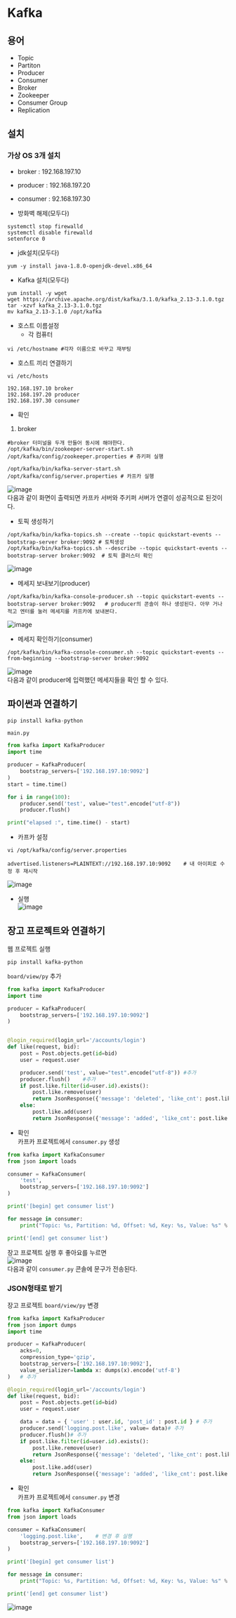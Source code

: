 # Kafka

## 용어
- Topic
- Partiton
- Producer
- Consumer
- Broker
- Zookeeper
- Consumer Group
- Replication

## 설치
### 가상 OS 3개 설치
- broker : 192.168.197.10
- producer : 192.168.197.20
- consumer : 92.168.197.30

- 방화벽 해제(모두다)
```shell
systemctl stop firewalld
systemctl disable firewalld
setenforce 0
```

- jdk설치(모두다)
```shell
yum -y install java-1.8.0-openjdk-devel.x86_64
```

- Kafka 설치(모두다)
```shell
yum install -y wget 
wget https://archive.apache.org/dist/kafka/3.1.0/kafka_2.13-3.1.0.tgz
tar -xzvf kafka_2.13-3.1.0.tgz
mv kafka_2.13-3.1.0 /opt/kafka
```
- 호스트 이름설정
    - 각 컴퓨터
```shell
vi /etc/hostname #각자 이름으로 바꾸고 재부팅
```

- 호스트 끼리 연결하기
```shell
vi /etc/hosts
```
```shell
192.168.197.10 broker
192.168.197.20 producer
192.168.197.30 consumer
```
- 확인
1. broker
```shell
#broker 터미널을 두개 만들어 동시에 해야한다.
/opt/kafka/bin/zookeeper-server-start.sh /opt/kafka/config/zookeeper.properties # 쥬키퍼 실행

/opt/kafka/bin/kafka-server-start.sh /opt/kafka/config/server.properties # 카프카 실행
```
![image](./image/Pub_Sub패턴(kafka)/1.png)<br/>
다음과 같이 화면이 출력되면 카프카 서버와 주키퍼 서버가 연결이 성공적으로 된것이다.<br/>

- 토픽 생성하기
```shell
/opt/kafka/bin/kafka-topics.sh --create --topic quickstart-events --bootstrap-server broker:9092 # 토픽생성
/opt/kafka/bin/kafka-topics.sh --describe --topic quickstart-events --bootstrap-server broker:9092  # 토픽 클러스터 확인
```
![image](./image/Pub_Sub패턴(kafka)/2.png)<br/>


- 메세지 보내보기(producer)
```shell
/opt/kafka/bin/kafka-console-producer.sh --topic quickstart-events --bootstrap-server broker:9092   # producer의 콘솔이 하나 생성된다. 아무 거나 적고 엔터를 눌러 메세지를 카프카에 보내본다.
```
![image](./image/Pub_Sub패턴(kafka)/3.png)<br/>

- 메세지 확인하기(consumer)
```shell
/opt/kafka/bin/kafka-console-consumer.sh --topic quickstart-events --from-beginning --bootstrap-server broker:9092
```
![image](./image/Pub_Sub패턴(kafka)/4.png)<br/>
다음과 같이 producer에 입력했던 메세지들을 확인 할 수 있다.<br/>

## 파이썬과 연결하기
```python
pip install kafka-python
```

`main.py`
```python
from kafka import KafkaProducer
import time

producer = KafkaProducer(
    bootstrap_servers=['192.168.197.10:9092']
)
start = time.time()

for i in range(100):
    producer.send('test', value="test".encode("utf-8"))
    producer.flush()

print("elapsed :", time.time() - start)
```

- 카프카 설정
```shell
vi /opt/kafka/config/server.properties
```
```shell
advertised.listeners=PLAINTEXT://192.168.197.10:9092    # 내 아이피로 수정 후 재시작
```
![image](./image/Pub_Sub패턴(kafka)/5.png)<br/>

- 실행<br/>
![image](./image/Pub_Sub패턴(kafka)/6.png)<br/>

## 장고 프로젝트와 연결하기
웹 프로젝트 실행<br/>
```shell
pip install kafka-python
```
`board/view/py` 추가
```python
from kafka import KafkaProducer
import time

producer = KafkaProducer(
    bootstrap_servers=['192.168.197.10:9092']
)


@login_required(login_url='/accounts/login')
def like(request, bid):
    post = Post.objects.get(id=bid)
    user = request.user

    producer.send('test', value="test".encode("utf-8")) #추가
    producer.flush()    #추가
    if post.like.filter(id=user.id).exists():
        post.like.remove(user)
        return JsonResponse({'message': 'deleted', 'like_cnt': post.like.count()})
    else:
        post.like.add(user)
        return JsonResponse({'message': 'added', 'like_cnt': post.like.count()})
```

- 확인<br/>
카프카 프로젝트에서 `consumer.py` 생성
```python
from kafka import KafkaConsumer
from json import loads

consumer = KafkaConsumer(
    'test',
    bootstrap_servers=['192.168.197.10:9092']
)

print('[begin] get consumer list')

for message in consumer:
    print("Topic: %s, Partition: %d, Offset: %d, Key: %s, Value: %s" % ( message.topic, message.partition, message.offset, message.key, message.value.decode('utf-8') ))

print('[end] get consumer list')
```
장고 프로젝트 실행 후 좋아요를 누르면<br/>
![image](./image/Pub_Sub패턴(kafka)/7.png)<br/>
다음과 같이 `consumer.py` 콘솔에 문구가 전송된다.<br/>

### JSON형태로 받기
장고 프로젝트 `board/view/py` 변경
```python
from kafka import KafkaProducer
from json import dumps
import time

producer = KafkaProducer(
    acks=0,
    compression_type='gzip',
    bootstrap_servers=['192.168.197.10:9092'],
    value_serializer=lambda x: dumps(x).encode('utf-8')
)   # 추가

@login_required(login_url='/accounts/login')
def like(request, bid):
    post = Post.objects.get(id=bid) 
    user = request.user 

    data = data = { 'user' : user.id, 'post_id' : post.id } # 추가
    producer.send('logging.post.like', value= data)# 추가
    producer.flush()# 추가
    if post.like.filter(id=user.id).exists():
        post.like.remove(user)
        return JsonResponse({'message': 'deleted', 'like_cnt': post.like.count()})
    else:
        post.like.add(user)
        return JsonResponse({'message': 'added', 'like_cnt': post.like.count()})
```



- 확인<br/>
카프카 프로젝트에서 `consumer.py` 변경<br/>
```python
from kafka import KafkaConsumer
from json import loads

consumer = KafkaConsumer(
    'logging.post.like',    # 변경 후 실행
    bootstrap_servers=['192.168.197.10:9092']
)

print('[begin] get consumer list')

for message in consumer:
    print("Topic: %s, Partition: %d, Offset: %d, Key: %s, Value: %s" % ( message.topic, message.partition, message.offset, message.key, message.value.decode('utf-8') ))

print('[end] get consumer list')
```
![image](./image/Pub_Sub패턴(kafka)/8.png)<br/>